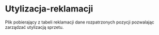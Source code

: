 # Utylizacja-reklamacji
Plik pobierający z tabeli reklamacji dane rozpatrzonych pozycji pozwalając zarządzać utylizacją sprzetu.
